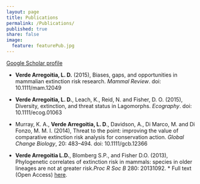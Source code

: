 ```yaml
---
layout: page
title: Publications
permalink: /Publications/
published: true
share: false
image: 
  feature: featurePub.jpg
---
```




[Google Scholar profile](https://scholar.google.com.au/citations?user=Ii0dP6kAAAAJ&hl=en)

+ **Verde Arregoitia, L. D.** (2015), Biases, gaps, and opportunities in mammalian extinction risk research. _Mammal Review_. doi: 10.1111/mam.12049


+ **Verde Arregoitia, L. D.**, Leach, K., Reid, N. and Fisher, D. O. (2015), Diversity, extinction, and threat status in Lagomorphs. _Ecography_. doi: 10.1111/ecog.01063


+ Murray, K. A., **Verde Arregoitia, L. D**., Davidson, A., Di Marco, M. and Di Fonzo, M. M. I. (2014), Threat to the point: improving the value of comparative extinction risk analysis for conservation action. _Global Change Biology_, 20: 483–494. doi: 10.1111/gcb.12366


+ **Verde Arregoitia L.D.**, Blomberg S.P., and Fisher D.O. (2013), Phylogenetic correlates of extinction risk in mammals: species in older lineages are not at greater risk._Proc R Soc B_ 280: 20131092. * Full text (Open Access) [here](http://rspb.royalsocietypublishing.org/content/280/1765/20131092.short).
